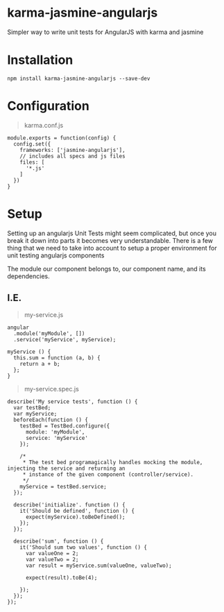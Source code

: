 # karma-jasmine-angularjs
Simpler way to write unit tests for AngularJS with karma and jasmine

# Installation
```
npm install karma-jasmine-angularjs --save-dev
```

# Configuration
> karma.conf.js
```
module.exports = function(config) {
  config.set({
    frameworks: ['jasmine-angularjs'],
    // includes all specs and js files
    files: [
      '*.js'
    ]
  })
}
```

# Setup
Setting up an angularjs Unit Tests might seem complicated, but once you break it down into parts it becomes very understandable.
There is a few thing that we need to take into account to setup a proper environment for unit testing angularjs components

The module our component belongs to, our component name, and its dependencies.

## I.E.

> my-service.js
```
angular
  .module('myModule', [])
  .service('myService', myService);
 
myService () {
  this.sum = function (a, b) {
    return a + b;
  };
}
```

> my-service.spec.js
```
describe('My service tests', function () {
  var testBed;
  var myService;
  beforeEach(function () {
    testBed = TestBed.configure({
      module: 'myModule',
      service: 'myService'
    });
    
    /*
     * The test bed programagically handles mocking the module, injecting the service and returning an 
     * instance of the given component (controller/service).
     */
    myService = testBed.service;
  });
  
  describe('initialize'. function () {
    it('Should be defined', function () {
      expect(myService).toBeDefined();
    });
  });
  
  describe('sum', function () {
    it('Should sum two values', function () {
      var valueOne = 2;
      var valueTwo = 2;
      var result = myService.sum(valueOne, valueTwo);
      
      expect(result).toBe(4);
      
    });
  });
});
```
